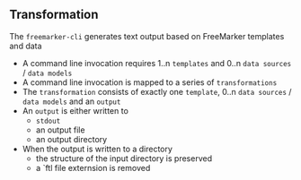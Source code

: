 ## Transformation

The `freemarker-cli` generates text output based on FreeMarker templates and data

* A command line invocation requires 1..n `templates` and 0..n `data sources` / `data models` 
* A command line invocation is mapped to a series of `transformations`
* The `transformation` consists of exactly one `template`, 0..n `data sources` / `data models` and an `output`
* An `output` is either written to 
    * `stdout`
    * an output file
    * an output directory
* When the output is written to a directory
    * the structure of the input directory is preserved
    * a `ftl file externsion is removed
